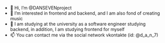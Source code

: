 - 👋 Hi, I’m @DANSEVENproject
- 👀 I’m interested in frontend and backend, and I am also fond of creating music
- 🌱 I am studying at the university as a software engineer studying backend, in addition, I am studying frontend for myself
- 📫 You can contact me via the social network vkontakte (id: @d_a_n_7)
